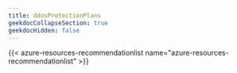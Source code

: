 ```yaml
---
title: ddosProtectionPlans
geekdocCollapseSection: true
geekdocHidden: false
---
```


{{< azure-resources-recommendationlist name="azure-resources-recommendationlist" >}}

